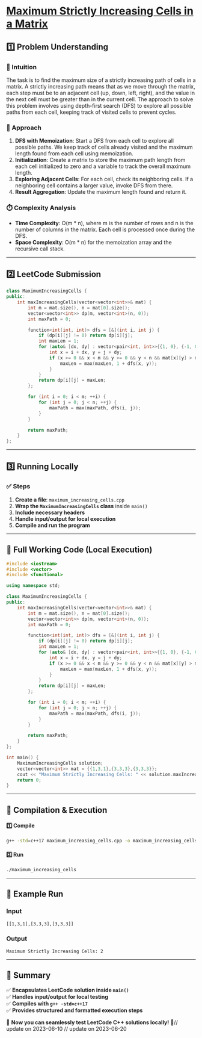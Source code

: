 # **[Maximum Strictly Increasing Cells in a Matrix](https://leetcode.com/problems/maximum-strictly-increasing-cells-in-a-matrix/description/)**  

## **1️⃣ Problem Understanding**  
### **📌 Intuition**  
The task is to find the maximum size of a strictly increasing path of cells in a matrix. A strictly increasing path means that as we move through the matrix, each step must be to an adjacent cell (up, down, left, right), and the value in the next cell must be greater than in the current cell. The approach to solve this problem involves using depth-first search (DFS) to explore all possible paths from each cell, keeping track of visited cells to prevent cycles.

### **🚀 Approach**  
1. **DFS with Memoization**: Start a DFS from each cell to explore all possible paths. We keep track of cells already visited and the maximum length found from each cell using memoization.
2. **Initialization**: Create a matrix to store the maximum path length from each cell initialized to zero and a variable to track the overall maximum length.
3. **Exploring Adjacent Cells**: For each cell, check its neighboring cells. If a neighboring cell contains a larger value, invoke DFS from there.
4. **Result Aggregation**: Update the maximum length found and return it.

### **⏱️ Complexity Analysis**  
- **Time Complexity**: O(m * n), where m is the number of rows and n is the number of columns in the matrix. Each cell is processed once during the DFS.
- **Space Complexity**: O(m * n) for the memoization array and the recursive call stack.

---  

## **2️⃣ LeetCode Submission**  
```cpp
class MaximumIncreasingCells {
public:
    int maxIncreasingCells(vector<vector<int>>& mat) {
        int m = mat.size(), n = mat[0].size();
        vector<vector<int>> dp(m, vector<int>(n, 0));
        int maxPath = 0;

        function<int(int, int)> dfs = [&](int i, int j) {
            if (dp[i][j] != 0) return dp[i][j];
            int maxLen = 1;
            for (auto& [dx, dy] : vector<pair<int, int>>{{1, 0}, {-1, 0}, {0, 1}, {0, -1}}) {
                int x = i + dx, y = j + dy;
                if (x >= 0 && x < m && y >= 0 && y < n && mat[x][y] > mat[i][j]) {
                    maxLen = max(maxLen, 1 + dfs(x, y));
                }
            }
            return dp[i][j] = maxLen;
        };

        for (int i = 0; i < m; ++i) {
            for (int j = 0; j < n; ++j) {
                maxPath = max(maxPath, dfs(i, j));
            }
        }

        return maxPath;
    }
};  
```  

---  

## **3️⃣ Running Locally**  
### **✅ Steps**  
1. **Create a file**: `maximum_increasing_cells.cpp`  
2. **Wrap the `MaximumIncreasingCells` class** inside `main()`  
3. **Include necessary headers**  
4. **Handle input/output for local execution**  
5. **Compile and run the program**  

---  

## **📝 Full Working Code (Local Execution)**  
```cpp
#include <iostream>
#include <vector>
#include <functional>

using namespace std;

class MaximumIncreasingCells {
public:
    int maxIncreasingCells(vector<vector<int>>& mat) {
        int m = mat.size(), n = mat[0].size();
        vector<vector<int>> dp(m, vector<int>(n, 0));
        int maxPath = 0;

        function<int(int, int)> dfs = [&](int i, int j) {
            if (dp[i][j] != 0) return dp[i][j];
            int maxLen = 1;
            for (auto& [dx, dy] : vector<pair<int, int>>{{1, 0}, {-1, 0}, {0, 1}, {0, -1}}) {
                int x = i + dx, y = j + dy;
                if (x >= 0 && x < m && y >= 0 && y < n && mat[x][y] > mat[i][j]) {
                    maxLen = max(maxLen, 1 + dfs(x, y));
                }
            }
            return dp[i][j] = maxLen;
        };

        for (int i = 0; i < m; ++i) {
            for (int j = 0; j < n; ++j) {
                maxPath = max(maxPath, dfs(i, j));
            }
        }

        return maxPath;
    }
};

int main() {
    MaximumIncreasingCells solution;
    vector<vector<int>> mat = {{1,3,1},{3,3,3},{3,3,3}};
    cout << "Maximum Strictly Increasing Cells: " << solution.maxIncreasingCells(mat) << endl; 
    return 0;
}  
```  

---  

## **🔧 Compilation & Execution**  
#### **1️⃣ Compile**  
```bash
g++ -std=c++17 maximum_increasing_cells.cpp -o maximum_increasing_cells
```  

#### **2️⃣ Run**  
```bash
./maximum_increasing_cells
```  

---  

## **🎯 Example Run**  
### **Input**  
```
[[1,3,1],[3,3,3],[3,3,3]]
```  
### **Output**  
```
Maximum Strictly Increasing Cells: 2
```  

---  

## **📌 Summary**  
✅ **Encapsulates LeetCode solution inside `main()`**  
✅ **Handles input/output for local testing**  
✅ **Compiles with `g++ -std=c++17`**  
✅ **Provides structured and formatted execution steps**  

🚀 **Now you can seamlessly test LeetCode C++ solutions locally!** 🚀// update on 2023-06-10
// update on 2023-06-20
